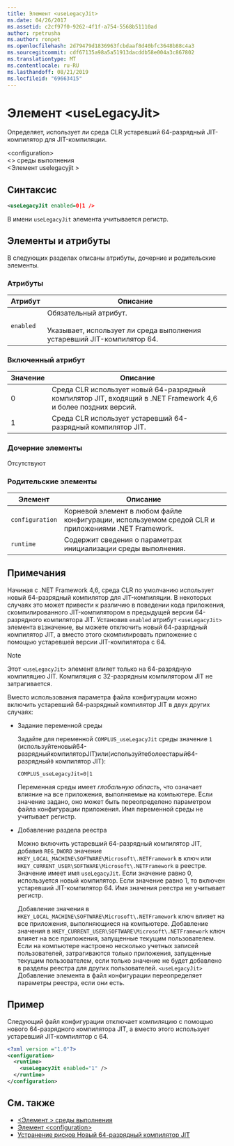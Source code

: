 ```yaml
---
title: Элемент <useLegacyJit>
ms.date: 04/26/2017
ms.assetid: c2cf97f0-9262-4f1f-a754-5568b51110ad
author: rpetrusha
ms.author: ronpet
ms.openlocfilehash: 2d79479d1836963fcbdaaf8d40bfc3648b88c4a3
ms.sourcegitcommit: cdf67135a98a5a51913dacddb58e004a3c867802
ms.translationtype: MT
ms.contentlocale: ru-RU
ms.lasthandoff: 08/21/2019
ms.locfileid: "69663415"
---
```

# <a name="uselegacyjit-element"></a>Элемент \<useLegacyJit>

Определяет, использует ли среда CLR устаревший 64-разрядный JIT-компилятор для JIT-компиляции.  
  
\<configuration>  
\<> среды выполнения  
\<Элемент uselegacyjit >
  
## <a name="syntax"></a>Синтаксис  
  
```xml
<useLegacyJit enabled=0|1 />
```

В имени `useLegacyJit` элемента учитывается регистр.
  
## <a name="attributes-and-elements"></a>Элементы и атрибуты

В следующих разделах описаны атрибуты, дочерние и родительские элементы.  
  
### <a name="attributes"></a>Атрибуты  
  
| Атрибут | Описание                                                                                   |  
| --------- | --------------------------------------------------------------------------------------------- |  
| `enabled` | Обязательный атрибут.<br><br>Указывает, использует ли среда выполнения устаревший JIT-компилятор 64. |  
  
### <a name="enabled-attribute"></a>Включенный атрибут  
  
| Значение | Описание                                                                                                         |  
| ----- | ------------------------------------------------------------------------------------------------------------------- |  
| 0     | Среда CLR использует новый 64-разрядный компилятор JIT, входящий в .NET Framework 4,6 и более поздних версий. |  
| 1     | Среда CLR использует устаревший 64-разрядный компилятор JIT.                                                     |  
  
### <a name="child-elements"></a>Дочерние элементы

Отсутствуют
  
### <a name="parent-elements"></a>Родительские элементы  
  
| Элемент         | Описание                                                                                                       |  
| --------------- | ----------------------------------------------------------------------------------------------------------------- |  
| `configuration` | Корневой элемент в любом файле конфигурации, используемом средой CLR и приложениями .NET Framework. |  
| `runtime`       | Содержит сведения о параметрах инициализации среды выполнения.                                                        |  
  
## <a name="remarks"></a>Примечания  

Начиная с .NET Framework 4,6, среда CLR по умолчанию использует новый 64-разрядный компилятор для JIT-компиляции. В некоторых случаях это может привести к различию в поведении кода приложения, скомпилированного JIT-компилятором в предыдущей версии 64-разрядного компилятора JIT. Установив `enabled` атрибут `<useLegacyJit>` элемента в`1`значение, вы можете отключить новый 64-разрядный компилятор JIT, а вместо этого скомпилировать приложение с помощью устаревшей версии JIT-компилятора с 64.  
  
> [!NOTE]
> Этот `<useLegacyJit>` элемент влияет только на 64-разрядную компиляцию JIT. Компиляция с 32-разрядным компилятором JIT не затрагивается.  
  
Вместо использования параметра файла конфигурации можно включить устаревший 64-разрядный компилятор JIT в двух других случаях:  
  
- Задание переменной среды

  Задайте для переменной `COMPLUS_useLegacyJit` среды значение `1` (используйтеновый64-разрядныйкомпиляторJIT)или(используйтеболеестарый64-разрядный`0` компилятор JIT):
  
  ```  
  COMPLUS_useLegacyJit=0|1  
  ```  
  
  Переменная среды имеет *глобальную область*, что означает влияние на все приложения, выполняемые на компьютере. Если значение задано, оно может быть переопределено параметром файла конфигурации приложения. Имя переменной среды не учитывает регистр.
  
- Добавление раздела реестра

  Можно включить устаревший 64-разрядный компилятор JIT, добавив `REG_DWORD` значение `HKEY_LOCAL_MACHINE\SOFTWARE\Microsoft\.NETFramework` в ключ или `HKEY_CURRENT_USER\SOFTWARE\Microsoft\.NETFramework` в реестре. Значение имеет имя `useLegacyJit`. Если значение равно 0, используется новый компилятор. Если значение равно 1, то включен устаревший JIT-компилятор 64. Имя значения реестра не учитывает регистр.
  
  Добавление значения в `HKEY_LOCAL_MACHINE\SOFTWARE\Microsoft\.NETFramework` ключ влияет на все приложения, выполняющиеся на компьютере. Добавление значения в `HKEY_CURRENT_USER\SOFTWARE\Microsoft\.NETFramework` ключ влияет на все приложения, запущенные текущим пользователем. Если на компьютере настроено несколько учетных записей пользователей, затрагиваются только приложения, запущенные текущим пользователем, если только значение не будет добавлено в разделы реестра для других пользователей. `<useLegacyJit>` Добавление элемента в файл конфигурации переопределяет параметры реестра, если они есть.  
  
## <a name="example"></a>Пример  

Следующий файл конфигурации отключает компиляцию с помощью нового 64-разрядного компилятора JIT, а вместо этого использует устаревший JIT-компилятор с 64.  
  
```xml  
<?xml version ="1.0"?>  
<configuration>  
  <runtime>  
    <useLegacyJit enabled="1" />  
  </runtime>  
</configuration>  
```  
  
## <a name="see-also"></a>См. также

- [\<Элемент > среды выполнения](runtime-element.md)
- [Элемент \<configuration>](../configuration-element.md)
- [Устранение рисков Новый 64-разрядный компилятор JIT](../../../migration-guide/mitigation-new-64-bit-jit-compiler.md)
